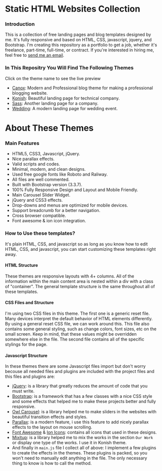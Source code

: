 # Static HTML Websites Collection
### Introduction
This is a collection of free landing pages and blog templates designed by me. It's fully responsive and based on HTML, CSS, javascript, jquery, and Bootstrap. I'm creating this repository as a portfolio to get a job, whether it's freelance, part-time, full-time, or contract. If you're interested in hiring me, feel free to [send me an email](mailto:ali.nasser.it@gmail.com).

### In This Repositry You Will Find The Following Themes
Click on the theme name to see the live preview
- [Canox](https://ali-mohamed-nasser.github.io/Static-HTML-Website-Designs/Canox%20-%20Blog%20Template%20Theme/index.html): Modern and Professional blog theme for making a professional blogging website.
- [Konish](https://ali-mohamed-nasser.github.io/Static-HTML-Website-Designs/Konish%20-%20Company%20Landing%20Page%20Template/index.html): Beautiful landing page for technical company.
- [Sass](https://ali-mohamed-nasser.github.io/Static-HTML-Website-Designs/Sass%20-%20Company%20Landing%20Page%20Template/index.html): Another landing page for a company.
- [Wedding](https://ali-mohamed-nasser.github.io/Static-HTML-Website-Designs/Wedding%20-%20Landing%20Page%20Template/index.html): A modern landing page for wedding event.

# About These Themes
### Main Features
- HTML5, CSS3, Javascript, jQuery.
- Nice parallax effects.
- Valid scripts and codes.
- Minimal, modern, and clean designs.
- Used free google fonts like Roboto and Raliway.
- All files are well commented.
- Built with Bootstrap version (3.3.7).
- 100% Fully Responsive Design and Layout and Mobile Friendly.
- Main Carousel Slider Widget.
- jQuery and CSS3 effects.
- Drop-downs and menus are optimized for mobile devices.
- Support breadcrumb for a better navigation.
- Cross browser compatible.
- Font awesome & ion icon integration.

### How to Use these templates?
It's plain HTML, CSS, and javascript so as long as you know how to edit HTML, CSS, and javascript, you can start customizing these templates right away.

#### HTML Structure
These themes are responsive layouts with 4+ columns. All of the information within the main content area is nested within a div with a class of "container". The general template structure is the same throughout all of these templates.

#### CSS Files and Structure
I'm using two CSS files in this theme. The first one is a generic reset file. Many devices interpret the default behavior of HTML elements differently. By using a general reset CSS file, we can work around this. This file also contains some general styling, such as change colors, font sizes, etc on the small screen. Keep in mind, that these values might be overridden somewhere else in the file. The second file contains all of the specific stylings for the page.

#### Javascript Structure
In these themes there are some Javascript files import but don't worry becouse all needed files and plugins are included with the project files and this files and plugins are:
- [jQuery](https://jquery.com/): is a library that greatly reduces the amount of code that you must write.
- [Bootstrap](https://getbootstrap.com/): is a framework that has a few classes with a nice CSS style and some effects that helped me to make these projects better and fully responsive.
- [Owl Carousel](https://owlcarousel2.github.io/OwlCarousel2/): is a library helped me to make sliders in the websites with beautiful transition effects and styles.
- [Parallax](https://pixelcog.github.io/parallax.js/): is a modern feature, i use this feature to add nicely parallax effects to the layout on mouse scrolling.
- [Font Awesome](https://fontawesome.com/) & [Ion Icons](https://ionic.io/ionicons): contains all icons that used in these designs.
- [Mixitup](https://www.kunkalabs.com/mixitup-multifilter/docs/get-started/): is a library helped me to mix the works in the section ``` Our Work ``` or display one type of the works. I use it in Konish theme.
- And finally in ``` main.js ``` file I collect all of above: I implement a few plugins to create the effects in the themes. These plugins is packed, so you won't need to manually edit anything in the file. The only necessary thing to know is how to call the method.
